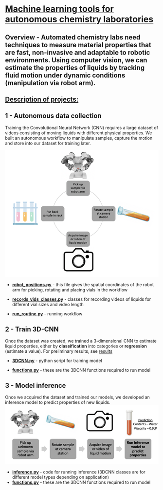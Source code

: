 # <ins> Machine learning tools for autonomous chemistry laboratories <ins>

## Overview - Automated chemistry labs need techniques to measure material properties that are fast, non-invasive and adaptable to robotic environments. Using computer vision, we can estimate the properties of liquids by tracking fluid motion under dynamic conditions (manipulation via robot arm). 



## <ins> Description of projects: <ins>

## 1 - Autonomous data collection

Training the Convolutional Neural Network (CNN) requires a large dataset of videos consisting of moving liquids with different physical properties. We built an autonomous workflow to manipulate samples, capture the motion and store into our dataset for training later.

![alt text](./figs/auto_dc.png)
  
- [**robot_positions.py**](Autonomous_Data_Collection/robot_positions.py) - this file gives the spatial coordinates of the robot arm for picking, rotating and placing vials in the workflow
  
- [**records_vids_classes.py**](Autonomous_Data_Collection/records_vids_classes.py) - classes for recording videos of liquids for different vial sizes and video length
  
- [**run_routine.py**](Autonomous_Data_Collection/run_routine.py) - running workflow

## 2 - Train 3D-CNN
  
Once the dataset was created, we trained a 3-dimensional CNN to estimate liquid properties, either by **classification** into categories or **regression** (estimate a value). For preliminary results, see [results](./figs/results_hpo.png)
  
- [**3DCNN.py**](Train_3DCNN/3DCNN.py) - python script for training model
  
- [**functions.py**](Train_3DCNN/functions.py) - these are the 3DCNN functions required to run model
  
## 3 - Model inference
  
Once we acquired the dataset and trained our models, we developed an inference model to predict properties of new liquids.
![alt text](./figs/infer.png)
  
- [**inference.py**](Inference/inference.py) - code for running inference (3DCNN classes are for different model types depending on application)
- [**functions.py**](Inference/functions.py) - these are the 3DCNN functions required to run model

